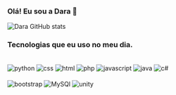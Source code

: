 ### Olá!  Eu sou a Dara 🎲

![Dara GitHub stats](https://github-readme-stats.vercel.app/api?username=yDaraAlves&show_icons=true&theme=onedark)

### Tecnologias que eu uso no meu dia.
<div style="display: inline_block"><br/>
<img align="center" alt="python" src="https://img.shields.io/badge/Python-3776AB?style=for-the-badge&logo=python&logoColor=white">
<img align="center" alt="css" src="https://img.shields.io/badge/CSS-239120?&style=for-the-badge&logo=css3&logoColor=white">

<img align="center" alt="html" src="https://img.shields.io/badge/HTML-239120?style=for-the-badge&logo=html5&logoColor=white">

<img align="center" alt="php" src="https://img.shields.io/badge/PHP-777BB4?style=for-the-badge&logo=php&logoColor=white">
<img align="center" alt="javascript" src="https://img.shields.io/badge/JavaScript-323330?style=for-the-badge&logo=javascript&logoColor=F7DF1E">
<img align="center" alt="java" src="https://img.shields.io/badge/Java-ED8B00?style=for-the-badge&logo=java&logoColor=white">
<img align="center" alt="c#" src="https://img.shields.io/badge/C%23-239120?style=for-the-badge&logo=c-sharp&logoColor=white"><br/>
</div>

<div style="display: inline_block"><br/>
<img align="center" alt="bootstrap" src="https://img.shields.io/badge/Bootstrap-563D7C?style=for-the-badge&logo=bootstrap&logoColor=white">
<img align="center" alt="MySQl" src="https://img.shields.io/badge/MySQL-00000F?style=for-the-badge&logo=mysql&logoColor=white">
<img align="center" alt="unity" src="https://img.shields.io/badge/Unity-100000?style=for-the-badge&logo=unity&logoColor=white">

</div>

<div style="display: inline_block"><br/>
<img align="center" alt="linguagens" src="https://github-readme-stats.vercel.app/api/top-langs/?username=anuraghazra&layout=compact)](https://github.com/anuraghazra/github-readme-stats>


</div>

